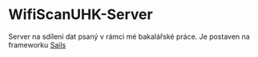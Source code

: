 # WifiScanUHK-Server

Server na sdílení dat psaný v rámci mé bakalářské práce. Je postaven na frameworku [Sails](http://sailsjs.org)
